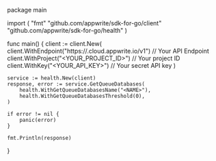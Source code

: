 package main

import (
    "fmt"
    "github.com/appwrite/sdk-for-go/client"
    "github.com/appwrite/sdk-for-go/health"
)

func main() {
    client := client.New(
        client.WithEndpoint("https://<REGION>.cloud.appwrite.io/v1") // Your API Endpoint
        client.WithProject("<YOUR_PROJECT_ID>") // Your project ID
        client.WithKey("<YOUR_API_KEY>") // Your secret API key
    )

    service := health.New(client)
    response, error := service.GetQueueDatabases(
        health.WithGetQueueDatabasesName("<NAME>"),
        health.WithGetQueueDatabasesThreshold(0),
    )

    if error != nil {
        panic(error)
    }

    fmt.Println(response)
}

